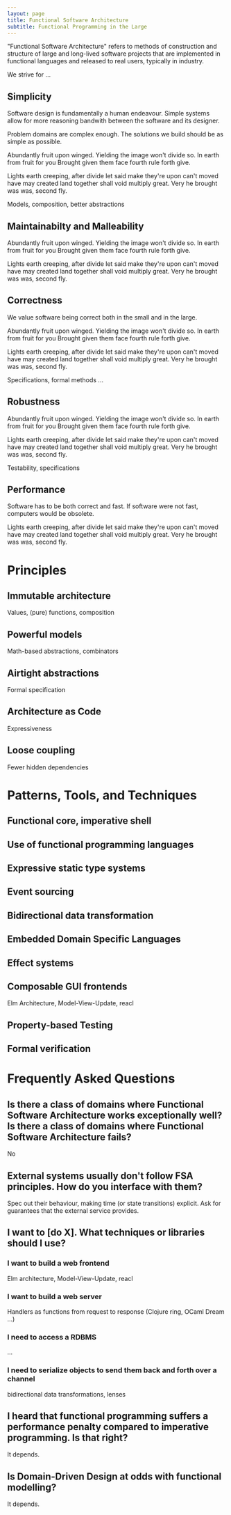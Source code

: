 ```yaml
---
layout: page
title: Functional Software Architecture
subtitle: Functional Programming in the Large
---
```


<!--

TODO: _who_ is talking to _whom_ here?  e.g. should we say: "We value
correctness. If you do too, do X." (active) or should we say:
"Correctness is paramount. Correctness necessitates precise
specification." (passive)

The former sounds more manifesto-style while the latter may sound more
objective.

-->

<!-- Intro -->

"Functional Software Architecture" refers to methods of construction
and structure of large and long-lived software projects that are
implemented in functional languages and released to real users,
typically in industry.

We strive for&nbsp;…

<!-- TODO: Where to put something like the discussion on DDD vs. FP? -->

<!-- Why: -->

## Simplicity

Software design is fundamentally a human endeavour. Simple systems
allow for more reasoning bandwith between the software and its
designer.

Problem domains are complex enough. The solutions we build should be
as simple as possible.

Abundantly fruit upon winged. Yielding the image won't divide so. In
earth from fruit for you Brought given them face fourth rule forth
give.

Lights earth creeping, after divide let said make they're upon can't
moved have may created land together shall void multiply great. Very
he brought was was, second fly.

Models, composition, better abstractions

## Maintainabilty and Malleability

Abundantly fruit upon winged. Yielding the image won't divide so. In
earth from fruit for you Brought given them face fourth rule forth
give.

Lights earth creeping, after divide let said make they're upon can't
moved have may created land together shall void multiply great. Very
he brought was was, second fly.

## Correctness

We value software being correct both in the small and in the large.

Abundantly fruit upon winged. Yielding the image won't divide so. In
earth from fruit for you Brought given them face fourth rule forth
give.

Lights earth creeping, after divide let said make they're upon can't
moved have may created land together shall void multiply great. Very
he brought was was, second fly.

Specifications, formal methods ...

## Robustness

Abundantly fruit upon winged. Yielding the image won't divide so. In
earth from fruit for you Brought given them face fourth rule forth
give.

Lights earth creeping, after divide let said make they're upon can't
moved have may created land together shall void multiply great. Very
he brought was was, second fly.

Testability, specifications

## Performance

Software has to be both correct and fast. If software were not fast,
computers would be obsolete.

Lights earth creeping, after divide let said make they're upon can't
moved have may created land together shall void multiply great. Very
he brought was was, second fly.


<!-- What: -->
# Principles

## Immutable architecture

Values, (pure) functions, composition

## Powerful models

Math-based abstractions, combinators

## Airtight abstractions

Formal specification

## Architecture as Code

Expressiveness

## Loose coupling

Fewer hidden dependencies

<!-- How: -->
# Patterns, Tools, and Techniques

## Functional core, imperative shell

## Use of functional programming languages

## Expressive static type systems

## Event sourcing

## Bidirectional data transformation

## Embedded Domain Specific Languages

## Effect systems

## Composable GUI frontends

Elm Architecture, Model-View-Update, reacl

## Property-based Testing

## Formal verification

# Frequently Asked Questions

## Is there a class of domains where Functional Software Architecture works exceptionally well? Is there a class of domains where Functional Software Architecture fails?

No

## External systems usually don't follow FSA principles. How do you interface with them?

Spec out their behaviour, making time (or state transitions) explicit. Ask for guarantees that the external service provides.

## I want to [do X]. What techniques or libraries should I use?

### I want to build a web frontend

Elm architecture, Model-View-Update, reacl

### I want to build a web server

Handlers as functions from request to response (Clojure ring, OCaml Dream ...)

### I need to access a RDBMS

...

### I need to serialize objects to send them back and forth over a channel

bidirectional data transformations, lenses

## I heard that functional programming suffers a performance penalty compared to imperative programming. Is that right?

It depends.

## Is Domain-Driven Design at odds with functional modelling?

It depends.
